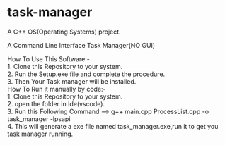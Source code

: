 # task-manager
A C++ OS(Operating Systems) project.

A Command Line Interface Task Manager(NO GUI) 

How To Use This Software:- <br>
    1. Clone this Repository to your system. <br>
    2. Run the Setup.exe file and complete the procedure. <br>
    3. Then Your Task manager will be installed.<br>
How To Run it manually by code:-<br>
    1. Clone this Repository to your system.<br>
    2. open the folder in Ide(vscode).<br>
    3. Run this Following Command --> g++ main.cpp ProcessList.cpp -o task_manager -lpsapi<br>
    4. This will generate a exe file named task_manager.exe,run it to get you task manager running.<br>
